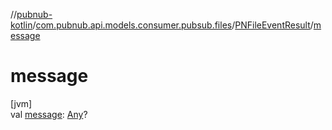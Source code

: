 //[pubnub-kotlin](../../../index.md)/[com.pubnub.api.models.consumer.pubsub.files](../index.md)/[PNFileEventResult](index.md)/[message](message.md)

# message

[jvm]\
val [message](message.md): [Any](https://kotlinlang.org/api/latest/jvm/stdlib/kotlin/-any/index.html)?
